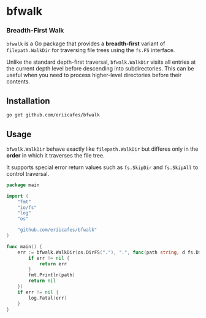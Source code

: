 # bfwalk

### Breadth-First Walk

`bfwalk` is a Go package that provides a **breadth-first** variant of `filepath.WalkDir` for traversing file trees using the `fs.FS` interface.

Unlike the standard depth-first traversal, `bfwalk.WalkDir` visits all entries at the current depth level before descending into subdirectories. This can be useful when you need to process higher-level directories before their contents.

## Installation

```sh
go get github.com/eriicafes/bfwalk
```

## Usage

`bfwalk.WalkDir` behave exactly like `filepath.WalkDir` but differes only in the **order** in which it traverses the file tree.

It supports special error return values such as `fs.SkipDir` and `fs.SkipAll` to control traversal.

```go
package main

import (
	"fmt"
	"io/fs"
	"log"
	"os"

	"github.com/eriicafes/bfwalk"
)

func main() {
	err := bfwalk.WalkDir(os.DirFS("."), ".", func(path string, d fs.DirEntry, err error) error {
		if err != nil {
			return err
		}
		fmt.Println(path)
		return nil
	})
	if err != nil {
		log.Fatal(err)
	}
}
```
